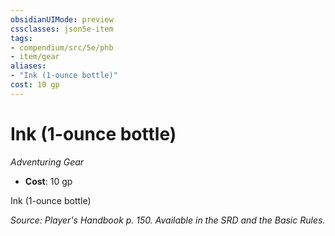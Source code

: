 ```yaml
---
obsidianUIMode: preview
cssclasses: json5e-item
tags:
- compendium/src/5e/phb
- item/gear
aliases: 
- "Ink (1-ounce bottle)"
cost: 10 gp
---
```

# Ink (1-ounce bottle)
*Adventuring Gear*  

- **Cost**: 10 gp

Ink (1-ounce bottle)

*Source: Player's Handbook p. 150. Available in the SRD and the Basic Rules.*